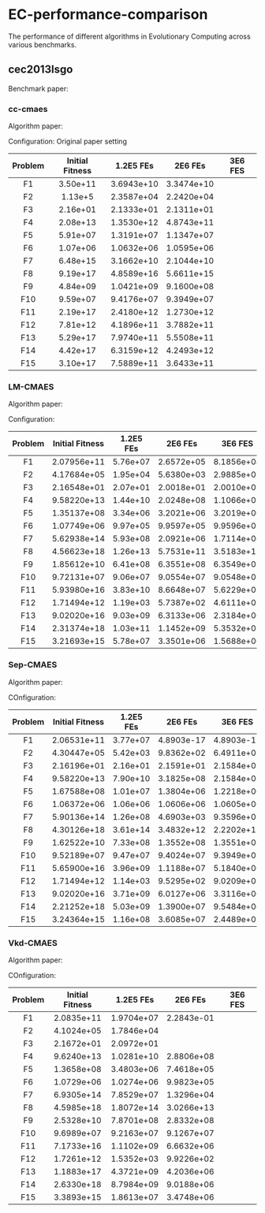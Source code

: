 # EC-performance-comparison
The performance of different algorithms in Evolutionary Computing across various benchmarks.

## cec2013lsgo
Benchmark paper:

### cc-cmaes
Algorithm paper:

Configuration: Original paper setting

|Problem|Initial Fitness|1.2E5 FEs|2E6 FEs|3E6 FES|
|:-:|:-:|:-:|:-:|:-:|
|F1|3.50e+11|3.6943e+10|3.3474e+10|  |
|F2|1.13e+5|2.3587e+04|2.2420e+04|  |
|F3|2.16e+01|2.1333e+01|2.1311e+01|  |
|F4|2.08e+13|1.3530e+12|4.8743e+11|  |
|F5|5.91e+07|1.3191e+07|1.1347e+07|   |
|F6|1.07e+06|1.0632e+06|1.0595e+06|   |
|F7|6.48e+15|3.1662e+10|2.1044e+10|    |
|F8|9.19e+17|4.8589e+16|5.6611e+15|     |
|F9|4.84e+09|1.0421e+09|9.1600e+08|     |
|F10|9.59e+07|9.4176e+07|9.3949e+07|    |
|F11|2.19e+17|2.4180e+12|1.2730e+12|   |
|F12|7.81e+12|4.1896e+11|3.7882e+11|    |
|F13|5.29e+17|7.9740e+11|5.5508e+11|    |
|F14|4.42e+17|6.3159e+12|4.2493e+12|     |
|F15|3.10e+17|7.5889e+11|3.6433e+11|     |

### LM-CMAES

Algorithm paper:

Configuration:

|Problem|Initial Fitness|1.2E5 FEs|2E6 FEs|3E6 FES|
|:-:|:-:|:-:|:-:|:-:|
|F1|2.07956e+11|5.76e+07|2.6572e+05|8.1856e+04|
|F2|4.17684e+05|1.95e+04|5.6380e+03|2.9885e+03|
|F3|2.16548e+01|2.07e+01|2.0018e+01|2.0010e+01|
|F4|9.58220e+13|1.44e+10|2.0248e+08|1.1066e+08|
|F5|1.35137e+08|3.34e+06|3.2021e+06|3.2019e+06|
|F6|1.07749e+06|9.97e+05|9.9597e+05|9.9596e+05|
|F7|5.62938e+14|5.93e+08|2.0921e+06|1.7114e+06|
|F8|4.56623e+18|1.26e+13|5.7531e+11|3.5183e+11|
|F9|1.85612e+10|6.41e+08|6.3551e+08|6.3549e+08|
|F10|9.72131e+07|9.06e+07|9.0554e+07|9.0548e+07|
|F11|5.93980e+16|3.83e+10|8.6648e+07|5.6229e+07|
|F12|1.71494e+12|1.19e+03|5.7387e+02|4.6111e+02|
|F13|9.02020e+16|9.03e+09|6.3133e+06|2.3184e+06|
|F14|2.31374e+18|1.03e+11|1.1452e+09|5.3532e+08|
|F15|3.21693e+15|5.78e+07|3.3501e+06|1.5688e+06|

### Sep-CMAES

Algorithm paper:

COnfiguration:

|Problem|Initial Fitness|1.2E5 FEs|2E6 FEs|3E6 FES|
|:-:|:-:|:-:|:-:|:-:|
|F1|2.06531e+11|3.77e+07|4.8903e-17|4.8903e-17|
|F2|4.30447e+05|5.42e+03|9.8362e+02|6.4911e+02|
|F3|2.16196e+01|2.16e+01|2.1591e+01|2.1584e+01|
|F4|9.58220e+13|7.90e+10|3.1825e+08|2.1584e+08|
|F5|1.67588e+08|1.01e+07|1.3804e+06|1.2218e+06|
|F6|1.06372e+06|1.06e+06|1.0606e+06|1.0605e+06|
|F7|5.90136e+14|1.26e+08|4.6903e+03|9.3596e+01|
|F8|4.30126e+18|3.61e+14|3.4832e+12|2.2202e+12|
|F9|1.62522e+10|7.33e+08|1.3552e+08|1.3551e+08|
|F10|9.52189e+07|9.47e+07|9.4024e+07|9.3949e+07|
|F11|5.65900e+16|3.96e+09|1.1188e+07|5.1840e+06|
|F12|1.71494e+12|1.14e+03|9.5295e+02|9.0209e+02|
|F13|9.02020e+16|3.71e+09|6.0127e+06|3.3116e+06|
|F14|2.21252e+18|5.03e+09|1.3900e+07|9.5484e+06|
|F15|3.24364e+15|1.16e+08|3.6085e+07|2.4489e+07|


### Vkd-CMAES

Algorithm paper:

COnfiguration:

|Problem|Initial Fitness|1.2E5 FEs|2E6 FEs|3E6 FES|
|:-:|:-:|:-:|:-:|:-:|
|F1|2.0835e+11|1.9704e+07|2.2843e-01|  |
|F2|4.1024e+05|1.7846e+04|  |  |
|F3|2.1672e+01|2.0972e+01|  |  |
|F4|9.6240e+13|1.0281e+10|2.8806e+08|  |
|F5|1.3658e+08|3.4803e+06|7.4618e+05|   |
|F6|1.0729e+06|1.0274e+06|9.9823e+05|   |
|F7|6.9305e+14|7.8529e+07|1.3296e+04|    |
|F8|4.5985e+18|1.8072e+14|3.0266e+13|     |
|F9|2.5328e+10|7.8701e+08|2.8332e+08|     |
|F10|9.6989e+07|9.2163e+07|9.1267e+07|    |
|F11|7.1733e+16|1.1102e+09|6.6632e+06|   |
|F12|1.7261e+12|1.5352e+03|9.9226e+02|    |
|F13|1.1883e+17|4.3721e+09|4.2036e+06|    |
|F14|2.6330e+18|8.7984e+09|9.0188e+06|     |
|F15|3.3893e+15|1.8613e+07|3.4748e+06|     |





